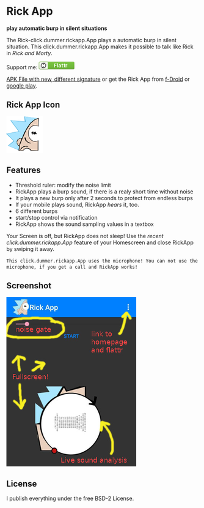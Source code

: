 # Rick App

**play automatic burp in silent situations**

The Rick-click.dummer.rickapp.App plays a automatic burp in silent situation. This click.dummer.rickapp.App makes it possible to talk like Rick in *Rick and Morty*.

Support me: <a href="https://flattr.com/submit/auto?fid=o6wo7q&url=https%3A%2F%2Fgithub.com%2Fno-go%2FRickApp" target="_blank">![Flattr This](screenshots/flattr.png)</a>

[APK File with new, different signature](https://raw.githubusercontent.com/no-go/RickApp/master/app/app-release.apk) or get the Rick App from [f-Droid](https://f-droid.org/repository/browse/?fdid=click.dummer.rickapp) or [google play](https://play.google.com/store/apps/details?id=click.dummer.rickapp).

## Rick App Icon

![logo](app/src/main/res/mipmap-xhdpi/ic_launcher.png)

## Features

- Threshold ruler: modify the noise limit
- RickApp plays a burp sound, if there is a realy short time without noise
- It plays a new burp only after 2 seconds to protect from endless burps
- If your mobile plays sound, RickApp *hears* it, too.
- 6 different burps
- start/stop control via notification
- RickApp shows the sound sampling values in a textbox

Your Screen is off, but RickApp does not sleep! Use the *recent click.dummer.rickapp.App* feature of your Homescreen and close RickApp by swiping it away.

    This click.dummer.rickapp.App uses the microphone! You can not use the microphone, if you get a call and RickApp works!

## Screenshot

![Screenshot](screenshots/screenshot.jpg)

## License

I publish everything under the free BSD-2 License.
